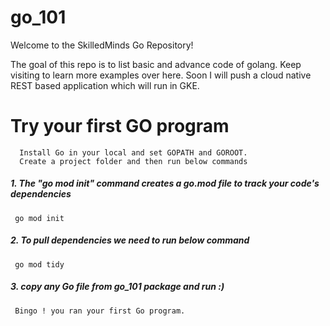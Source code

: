 # go_101

Welcome to the SkilledMinds Go Repository!

The goal of this repo is to list basic and advance code of golang. Keep visiting to learn more examples over here.
Soon I will push a cloud native REST based application which will run in GKE.   



# Try your first GO program
      Install Go in your local and set GOPATH and GOROOT. 
      Create a project folder and then run below commands
        
   ##### 1. The "go mod init" command creates a go.mod file to track your code's dependencies
     go mod init
   ##### 2. To pull dependencies we need to run below command
     go mod tidy
  ##### 3. copy any Go file from go_101 package and run :)
     Bingo ! you ran your first Go program.